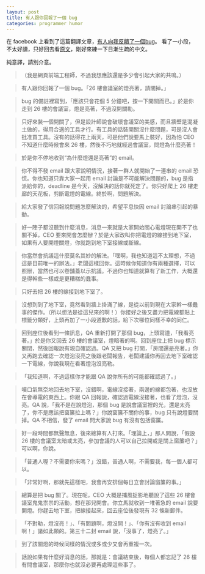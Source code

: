 ```yaml
---
layout: post
title: 有人跟你回報了一個 bug
categories: programmer humor
---
```


在 facebook 上看到了這篇翻譯文章，[有人向我反饋了一個bug](http://www.techug.com/when_someone_gives_you_a_bug)。
看了一小段，不太好讀，只好回去看[原文](http://www.reddit.com/r/ProgrammerHumor/comments/2spd2s/when_someone_gives_you_a_bug_long/)，剛好來練一下日漸生疏的中文。

純意譯，請別介意。

>（我是網頁前端工程師，不過我想應該還是多少會引起大家的共鳴。）

> 有人跟你回報了一個 bug。「26 樓會議室的燈亮著，請關掉。」

> bug 的備註裡寫到，「應該只會花個 5 分鐘吧，按一下開關而已。」於是你走到 26 樓的會議室，燈是亮著，不過沒開關勒。

> 只好來裝一個開關了，但是設計師說會破壞會議室的美感，而且牆壁是混凝土做的，得用合適的工具才行。有工具的話裝開關沒什麼問題，可是沒人會批准買工具。沒有的話得花上兩天，可是他們說要馬上裝好，因為怕 CEO 不知道什麼時候會來 26 樓，然後不巧地就經過會議室，問燈為什麼亮著！

> 於是你不停地收到“為什麼燈還是亮著”的 email。

> 你不得不發 email 跟大家說明情況，接著一群人就開始了一連串的 email 恐慌。你也知道只靠大家一起用 email 討論是不可能解決問題的，bug 是指派給你的，deadline 是今天，沒解決的話你就死定了。你只好爬上 26 樓走廊的天花板，剪斷電燈的電線。終於啊，問題解決。

> 給大家發了信回報說問題怎麼解決的，希望平息快因 email 討論串引起的暴動。

> 好一陣子都沒聽到什麼消息，消息一來就是大家開始關心電燈現在開不了也關不掉，CEO 要來開會怎麼辦？於是大家改叫你把電燈的線接到地下室，如果有人要開燈關燈，你就跑到地下室接線或斷線。

> 你當然會抗議這什麼莫名其妙的解法。「嘿啊，我也知道這不太理想，不過這是目前唯一的辦法。」老闆這樣回你。這時候你知道你有兩種選擇，可以照辦，當然也可以卷舖蓋以示抗議。不過你也知道就算有了新工作，大概還是得幹些一樣或是更糟糕的蠢事。

> 只好去把 26 樓的線接到地下室了。

> 沒想到到了地下室，竟然看到牆上掛滿了線，是從以前到現在大家幹一樣蠢事的傑作。（所以想法是從這兒來的啊！）你接好之後又盡力把電線都貼上標籤分類好，上頭再加了一小段道歉的話，給下次哪位同樣不幸的同仁。

> 回到座位後看到一條訊息，QA 重新打開了那個 bug，上頭寫道，「我看亮著。」於是你又回去 26 樓的會議室，燈暗著的啊。回到座位上把 bug 標示關閉，然後回報說有親自確認過。QA 又把 bug 打開，「房間還是亮著。」你又再跑去確認一次燈泡沒亮之後跟老闆報告，老闆建議你再回去地下室確認一下電線，你說我現在看著燈泡沒亮勒。

>「我知道啊，不過這樣你才能跟 QA 說你所有的可能都確認過了。」

> 嘆口氣無奈地回去地下室，沒錯啊，電線沒接著，兩邊的線都包著，也沒放在會導電的東西上。你跟 QA 回報說，確認過電線沒接著，也看了燈泡，沒亮。QA 說，「我不是在說燈泡，那個 bug 是說會議室裡的光，還是太亮了，你不是應該把窗簾拉上嗎？」你說窗簾不關你的事，bug 只有說燈要關掉。QA 不相信，發了 email 問大家說 bug 有沒有包括窗簾。

> 好一段時間都無聲無息，後來總算有人打來。「理論上，」那人問說，「假設 26 樓的會議室太暗或太亮，參加會議的人可以自己拉開或是關上窗簾吧？」可以啊，你說。

> 「普通人喔？不需要你來嗎？」沒錯，普通人啊，不需要我，每一個人都可以。

> 「非常好啊，那就先這樣吧，我會再安排個每日立會討論窗簾的事。」

> 總算是把 bug 關了。現在呢，CEO 大概是捕風捉影地聽說了這些 26 樓會議室鬼鬼祟祟的活動，想在那兒開會。你立馬就收到一堆著急的 email 說要開燈。你趕去地下室，把線接起來，回去座位後發現有 32 條新郵件。

> 「不對勒，燈沒亮！」、「有問題啊，燈沒開！」、「你有沒有收到 email 啊！」諸如此類的。第三十二封 email 說，「沒事了，燈亮了。」

> 到了該關燈的時候同樣的情況或多或少又會再重複一次。

> 話說如果有什麼好消息的話，那就是：會議結束後，每個人都忘記了 26 樓有間會議室，那麼你也就沒必要再處理這些事了。
